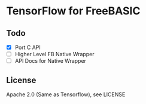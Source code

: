 # TensorFlow for FreeBASIC

## Todo

* [x] Port C API
* [ ] Higher Level FB Native Wrapper
* [ ] API Docs for Native Wrapper

## License

Apache 2.0 (Same as Tensorflow), see LICENSE